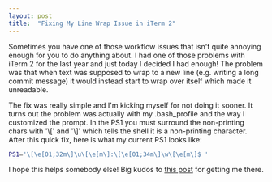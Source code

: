 ```yaml
---
layout: post
title:  "Fixing My Line Wrap Issue in iTerm 2"
---
```

Sometimes you have one of those workflow issues that isn't quite annoying enough for you to do anything about. I had one of those problems with iTerm 2 for the last year and just today I decided I had enough! The problem was that when text was supposed to wrap to a new line (e.g. writing a long commit message) it would instead start to wrap over itself which made it unreadable.

The fix was really simple and I'm kicking myself for not doing it sooner. It turns out the problem was actually with my .bash_profile and the way I customized the prompt. In the PS1 you must surround the non-printing chars with '\\[' and '\\]' which tells the shell it is a non-printing character. After this quick fix, here is what my current PS1 looks like:

``` bash
PS1='\[\e[01;32m\]\u\[\e[m\]:\[\e[01;34m\]\w\[\e[m\]$ '
```

I hope this helps somebody else! Big kudos to [this post](http://unix.stackexchange.com/questions/105958/terminal-prompt-not-wrapping-correctly) for getting me there.

